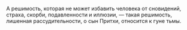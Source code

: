 А решимость, которая не может избавить человека от сновидений, страха, скорби, подавленности и иллюзии, — такая решимость, лишенная рассудительности, о сын Притхи, относится к гуне тьмы.
